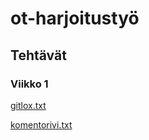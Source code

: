 # ot-harjoitustyö

## Tehtävät

### Viikko 1

[gitlox.txt](laskarit/viikko1/gitlog.txt)

[komentorivi.txt](laskarit/viikko1/komentorivi.txt)
